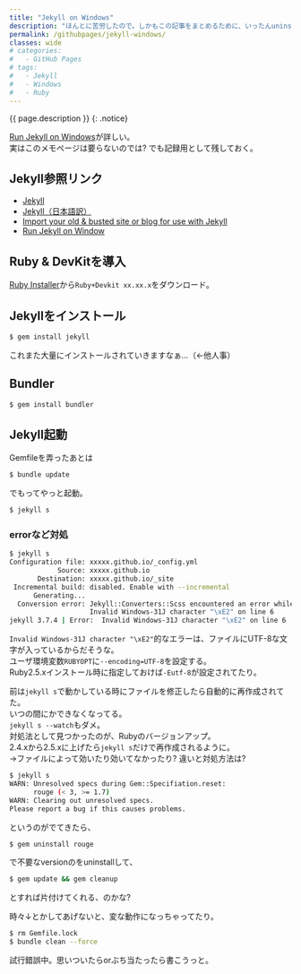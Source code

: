 ```yaml
---
title: "Jekyll on Windows"
description: "ほんとに苦労したので。しかもこの記事をまとめるために、いったんuninstallしました…"
permalink: /githubpages/jekyll-windows/
classes: wide
# categories:
#   - GitHub Pages
# tags:
#   - Jekyll
#   - Windows
#   - Ruby
---
```

{{ page.description }}
{: .notice}

[Run Jekyll on Windows](http://jekyll-windows.juthilo.com/)が詳しい。  
実はこのメモページは要らないのでは? でも記録用として残しておく。  

## Jekyll参照リンク
- [Jekyll](http://jekyllrb.com/)   
- [Jekyll（日本語訳）](http://jekyllrb-ja.github.io/)   
- [Import your old & busted site or blog for use with Jekyll](http://import.jekyllrb.com/)
- [Run Jekyll on Window](http://jekyll-windows.juthilo.com/)


## Ruby & DevKitを導入
[Ruby Installer](https://rubyinstaller.org/)から`Ruby+Devkit xx.xx.x`をダウンロード。  

## Jekyllをインストール
```sh
$ gem install jekyll
```

これまた大量にインストールされていきますなぁ…（←他人事）

## Bundler
```sh
$ gem install bundler
```

## Jekyll起動

Gemfileを弄ったあとは
```sh
$ bundle update
```
でもってやっと起動。
```sh
$ jekyll s
```

### errorなど対処

```sh
$ jekyll s
Configuration file: xxxxx.github.io/_config.yml
            Source: xxxxx.github.io
       Destination: xxxxx.github.io/_site
 Incremental build: disabled. Enable with --incremental
      Generating...
  Conversion error: Jekyll::Converters::Scss encountered an error while converting 'assets/css/main.scss':
                    Invalid Windows-31J character "\xE2" on line 6
jekyll 3.7.4 | Error:  Invalid Windows-31J character "\xE2" on line 6
```
`Invalid Windows-31J character "\xE2"`的なエラーは、ファイルにUTF-8な文字が入っているからだそうな。  
ユーザ環境変数`RUBYOPT`に`--encoding=UTF-8`を設定する。  
Ruby2.5.xインストール時に指定しておけば`-Eutf-8`が設定されてたり。

前は`jekyll s`で動かしている時にファイルを修正したら自動的に再作成されてた。  
いつの間にかできなくなってる。  
`jekyll s --watch`もダメ。  
対処法として見つかったのが、Rubyのバージョンアップ。  
2.4.xから2.5.xに上げたら`jekyll s`だけで再作成されるように。  
→ファイルによって効いたり効いてなかったり? 違いと対処方法は?

```sh
$ jekyll s
WARN: Unresolved specs during Gem::Specifiation.reset:
      rouge (< 3, >= 1.7)
WARN: Clearing out unresolved specs.
Please report a bug if this causes problems.
```
というのがでてきたら、
```sh
$ gem uninstall rouge
```
で不要なversionのをuninstallして、
```sh
$ gem update && gem cleanup
```
とすれば片付けてくれる、のかな?

時々↓とかしてあげないと、変な動作になっちゃってたり。
```sh
$ rm Gemfile.lock
$ bundle clean --force
```

試行錯誤中。思いついたらorぶち当たったら書こうっと。